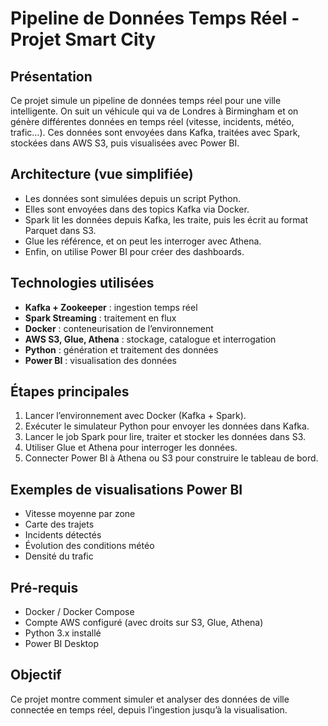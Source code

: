# Pipeline de Données Temps Réel - Projet Smart City

## Présentation

Ce projet simule un pipeline de données temps réel pour une ville intelligente. On suit un véhicule qui va de Londres à Birmingham et on génère différentes données en temps réel (vitesse, incidents, météo, trafic…). Ces données sont envoyées dans Kafka, traitées avec Spark, stockées dans AWS S3, puis visualisées avec Power BI.

## Architecture (vue simplifiée)

- Les données sont simulées depuis un script Python.
- Elles sont envoyées dans des topics Kafka via Docker.
- Spark lit les données depuis Kafka, les traite, puis les écrit au format Parquet dans S3.
- Glue les référence, et on peut les interroger avec Athena.
- Enfin, on utilise Power BI pour créer des dashboards.

## Technologies utilisées

- **Kafka + Zookeeper** : ingestion temps réel
- **Spark Streaming** : traitement en flux
- **Docker** : conteneurisation de l’environnement
- **AWS S3, Glue, Athena** : stockage, catalogue et interrogation
- **Python** : génération et traitement des données
- **Power BI** : visualisation des données

## Étapes principales

1. Lancer l’environnement avec Docker (Kafka + Spark).
2. Exécuter le simulateur Python pour envoyer les données dans Kafka.
3. Lancer le job Spark pour lire, traiter et stocker les données dans S3.
4. Utiliser Glue et Athena pour interroger les données.
5. Connecter Power BI à Athena ou S3 pour construire le tableau de bord.

## Exemples de visualisations Power BI

- Vitesse moyenne par zone
- Carte des trajets
- Incidents détectés
- Évolution des conditions météo
- Densité du trafic

## Pré-requis

- Docker / Docker Compose
- Compte AWS configuré (avec droits sur S3, Glue, Athena)
- Python 3.x installé
- Power BI Desktop

## Objectif

Ce projet montre comment simuler et analyser des données de ville connectée en temps réel, depuis l’ingestion jusqu’à la visualisation.

